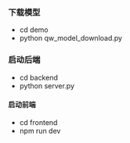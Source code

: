 ### 下载模型
- cd demo
- python qw_model_download.py

### 启动后端
- cd backend
- python server.py

#### 启动前端
- cd frontend
- npm run dev
